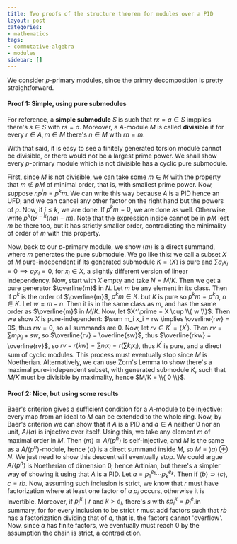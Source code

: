 ```yaml
---
title: Two proofs of the structure theorem for modules over a PID
layout: post
categories:
- mathematics
tags:
- commutative-algebra
- modules
sidebar: []
---
```


We consider $p$-primary modules, since the primry decomposition is pretty straightforward.
#### Proof 1: Simple, using pure submodules
For reference, a **simple submodule** $S$ is such that $rx = a\in S$ impplies there's $s \in S$ with $rs = a$. Moreover, a $A$-module $M$ is called **divisible** if for every $r \in A, m \in M$ there's $n \in M$ with $rn = m$.

With that said, it is easy to see a finitely generated torsion module cannot be divisible, or there would not be a largest prime power. We shall show every $p$-primary module which is not divisible has a cyclic pure submodule.

First, since $M$ is not divisible, we can take some $m \in M$ with the property that $m \notin pM$ of minimal order, that is, with smallest prime power. Now, suppose $np^j n = p^k m$. We can write this way because $A$ is a PID hence an UFD, and we can cancel any other factor on the right hand but the powers of $p$. Now, if $j \leq k$, we are done. If $p^km = 0$, we are done as well. Otherwise, write $p^k (p^{j - k} (na) - m)$. Note that the expression inside cannot be in $pM$ lest $m$ be there too, but it has strictly smaller order, contradicting the minimality of order of $m$ with this property.

Now, back to our $p$-primary module, we show $\langle m \rangle$ is a direct summand, where $m$ generates the pure submodule. We go like this: we call a subset $X$ of $M$ pure-independent if its generated submodule $K = \langle X \rangle$ is pure and $\sum a_i x_i = 0 \implies a_i x_i = 0$, for $x_i \in X$, a slightly different version of linear independency. Now, start with $X$ empty and take $N = M/K$. Then we get a pure generator $\overline{m}$ in $N$. Let $m$ be any element in its class. Then if $p^k$ is the order of $\overline{m}$, $p^k m \in K$. but $K$ is pure so $p^k m = p^k n$, $n \in K$. Let $w = m - n$. Then it is in the same class as $m$, and has the same order as $\overline{m}$ in $M/K$. Now, let $X^\prime = X \cup \\{ w \\}$. Then we show $X$ is pure-independent: $\sum m_i x_i = rw \implies \overline{rw} = 0$, thus $rw = 0$, so all summands are $0$. Now, let $rv \in K^\prime = \langle X^\prime \rangle$. Then $rv = \sum m_i x_i + sw$, so $\overline{rv} = \overline{sw}$, thus $\overline{rkw} = \overline{rv}$, so $rv - r(kw) = \sum n_i x_i = r(\sum k_i x_i)$, thus $K^\prime$ is pure, and a direct sum of cyclic modules. This process must eventually stop since $M$ is Noetherian. Alternatively, we can use Zorn's Lemma to show there's a maximal pure-independent subset, with generated submodule $K$, such that $M/K$ must be divisible by maximality, hence $M/K = \\{ 0 \\}$.

#### Proof 2: Nice, but using some results
Baer's criterion gives a sufficient condition for a $A$-module to be injective: every map from an ideal to $M$ can be extended to the whole ring. Now, by Baer's criterion we can show that if $A$ is a PID and $a \in A$ neither $0$ nor an unit, $A/(a)$ is injective over itself. Using this, we take any element $m$ of maximal order in $M$. Then $\langle m \rangle \cong A/\langle p^n \rangle$ is self-injective, and $M$ is the same as a $A/\langle p^n \rangle$-module, hence $\langle a \rangle$ is a direct summand inside $M$, so $M = \rangle a \rangle \oplus N$. We just need to show this descent will eventually stop. We could argue $A/\langle p^n \rangle$ is Noetherian of dimension $0$, hence Artinian, but there's a simpler way of showing it using that $A$ is a PID. Let $a = p_1^{e_1} \cdots p_k^{e_k}$. Then if $\langle b \rangle \supset \langle c \rangle$, $c = rb$. Now, assuming such inclusion is strict, we know that $r$ must have factorization where at least one factor of $a$ $p_i$ occurs, otherwise it is invertible. Moreover, if $p_i^k \mid r$ and $k > e_i$, there's $s$ with $sp_i^k = p_i^e$.in summary, for for every inclusion to be strict $r$ must add factors such that $rb$ has a factorization dividing that of $a$, that is, the factors cannot 'overflow'. Now, since $a$ has finite factors, we eventually must reach $0$ by the assumption the chain is strict, a contradiction.
